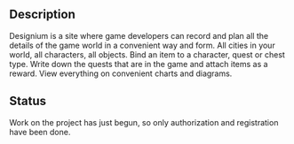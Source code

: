 ## Description
Designium is a site where game developers can record and plan all the details of the game world in a convenient way and form.
All cities in your world, all characters, all objects. Bind an item to a character, quest or chest type. Write down the quests that are in the game and attach items as a reward.
View everything on convenient charts and diagrams.

## Status
Work on the project has just begun, so only authorization and registration have been done.

